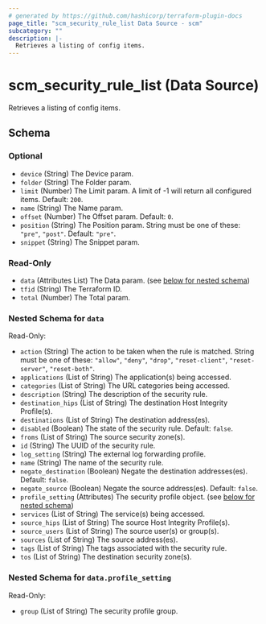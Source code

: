 ```yaml
---
# generated by https://github.com/hashicorp/terraform-plugin-docs
page_title: "scm_security_rule_list Data Source - scm"
subcategory: ""
description: |-
  Retrieves a listing of config items.
---
```


# scm_security_rule_list (Data Source)

Retrieves a listing of config items.



<!-- schema generated by tfplugindocs -->
## Schema

### Optional

- `device` (String) The Device param.
- `folder` (String) The Folder param.
- `limit` (Number) The Limit param. A limit of -1 will return all configured items. Default: `200`.
- `name` (String) The Name param.
- `offset` (Number) The Offset param. Default: `0`.
- `position` (String) The Position param. String must be one of these: `"pre"`, `"post"`. Default: `"pre"`.
- `snippet` (String) The Snippet param.

### Read-Only

- `data` (Attributes List) The Data param. (see [below for nested schema](#nestedatt--data))
- `tfid` (String) The Terraform ID.
- `total` (Number) The Total param.

<a id="nestedatt--data"></a>
### Nested Schema for `data`

Read-Only:

- `action` (String) The action to be taken when the rule is matched. String must be one of these: `"allow"`, `"deny"`, `"drop"`, `"reset-client"`, `"reset-server"`, `"reset-both"`.
- `applications` (List of String) The application(s) being accessed.
- `categories` (List of String) The URL categories being accessed.
- `description` (String) The description of the security rule.
- `destination_hips` (List of String) The destination Host Integrity Profile(s).
- `destinations` (List of String) The destination address(es).
- `disabled` (Boolean) The state of the security rule. Default: `false`.
- `froms` (List of String) The source security zone(s).
- `id` (String) The UUID of the security rule.
- `log_setting` (String) The external log forwarding profile.
- `name` (String) The name of the security rule.
- `negate_destination` (Boolean) Negate the destination addresses(es). Default: `false`.
- `negate_source` (Boolean) Negate the source address(es). Default: `false`.
- `profile_setting` (Attributes) The security profile object. (see [below for nested schema](#nestedatt--data--profile_setting))
- `services` (List of String) The service(s) being accessed.
- `source_hips` (List of String) The source Host Integrity Profile(s).
- `source_users` (List of String) The source user(s) or group(s).
- `sources` (List of String) The source address(es).
- `tags` (List of String) The tags associated with the security rule.
- `tos` (List of String) The destination security zone(s).

<a id="nestedatt--data--profile_setting"></a>
### Nested Schema for `data.profile_setting`

Read-Only:

- `group` (List of String) The security profile group.
